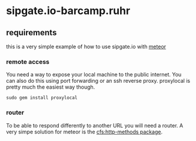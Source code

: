 # sipgate.io-barcamp.ruhr

## requirements

this is a very simple example of how to use sipgate.io with [meteor](https://www.meteor.com/)

### remote access

You need a way to expose your local machine to the public internet. You can also do this using port forwarding or an ssh reverse proxy. proxylocal is pretty much the easiest way though.

    sudo gem install proxylocal

### router

To be able to respond differently to another URL you will need a router. A very simpe solution for meteor is the [cfs:http-methods package](https://github.com/CollectionFS/Meteor-http-methods).

